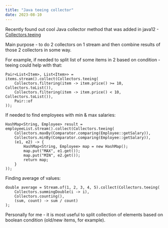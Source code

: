 ```yaml
---
title: "Java teeing collector"
date: 2023-08-10
---
```


Recently found out cool Java collector method that was added in java12 - [Collectors.teeing](https://docs.oracle.com/en/java/javase/12/docs/api/java.base/java/util/stream/Collectors.html#teeing(java.util.stream.Collector,java.util.stream.Collector,java.util.function.BiFunction))

Main purpose - to do 2 collectors on 1 stream and then combine results of those 2 collectors in some way.

For example, if needed to split list of some items in 2 based on condition - teeing could help with that:
```
Pair<List<Item>, List<Item>> = items.stream().collect(Collectors.teeing(
    Collectors.filtering(item -> item.price() >= 10, Collectors.toList()),
    Collectors.filtering(item -> item.price() < 10, Collectors.toList()),
    Pair::of
));
```
If needed to find employees with min & max salaries:
```
HashMap<String, Employee> result = employeeList.stream().collect(Collectors.teeing(
    Collectors.maxBy(Comparator.comparing(Employee::getSalary)),
    Collectors.minBy(Comparator.comparing(Employee::getSalary)),
    (e1, e2) -> {
        HashMap<String, Employee> map = new HashMap();
        map.put("MAX", e1.get());
        map.put("MIN", e2.get());
        return map;
    }
));
```
Finding average of values:
```
double average = Stream.of(1, 2, 3, 4, 5).collect(Collectors.teeing(
    Collectors.summingDouble(i -> i), 
    Collectors.counting(),
    (sum, count) -> sum / count)
);
```

Personally for me - it is most useful to split collection of elements based on boolean condition (old/new items, for example).
